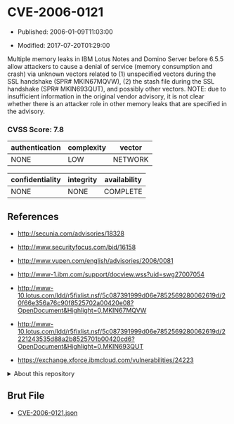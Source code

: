 # CVE-2006-0121

- Published: 2006-01-09T11:03:00

- Modified: 2017-07-20T01:29:00

Multiple memory leaks in IBM Lotus Notes and Domino Server before 6.5.5 allow attackers to cause a denial of service (memory consumption and crash) via unknown vectors related to (1) unspecified vectors during the SSL handshake (SPR# MKIN67MQVW), (2) the stash file during the SSL handshake (SPR# MKIN693QUT), and possibly other vectors. NOTE: due to insufficient information in the original vendor advisory, it is not clear whether there is an attacker role in other memory leaks that are specified in the advisory.

### CVSS Score: **7.8**

| authentication | complexity | vector |
| --- | --- | --- |
| NONE | LOW | NETWORK |

| confidentiality | integrity | availability |
| --- | --- | --- |
| NONE | NONE | COMPLETE |

## References

* http://secunia.com/advisories/18328

* http://www.securityfocus.com/bid/16158

* http://www.vupen.com/english/advisories/2006/0081

* http://www-1.ibm.com/support/docview.wss?uid=swg27007054

* http://www-10.lotus.com/ldd/r5fixlist.nsf/5c087391999d06e7852569280062619d/20f66e356a76c90f8525702a00420e08?OpenDocument&Highlight=0,MKIN67MQVW

* http://www-10.lotus.com/ldd/r5fixlist.nsf/5c087391999d06e7852569280062619d/2221243535d88a2b8525701b00420cd6?OpenDocument&Highlight=0,MKIN693QUT

* https://exchange.xforce.ibmcloud.com/vulnerabilities/24223

<details>
<summary>About this repository</summary> 

  This repository is part of the project [Live Hack CVE](https://github.com/Live-Hack-CVE). Main website can be found [www.live-hack.org](https://www.live-hack.org) 
  
  Made by [Sn0wAlice](https://github.com/Sn0wAlice) for the people that care about security and need to have a feed of the latest CVEs. Hope you enjoy it, don't forget to star the repo and follow me on [Twitter](https://twitter.com/Sn0wAlice) and [Github](https://github.com/Sn0wAlice). And that is my [personnal website](https://www.alice-snow.me/)

  - [Home Page](https://github.com/Live-Hack-CVE)
  - [Framework](https://github.com/Live-Hack-CVE/cve-framework)
  - [CVE database](https://github.com/Live-Hack-CVE/full_database)
  - [Changelog](https://github.com/Live-Hack-CVE/Changelog)
</details>

## Brut File

* [CVE-2006-0121.json](https://raw.githubusercontent.com/Live-Hack-CVE/full_database/main/cves/2006/CVE-2006-0121.json)

